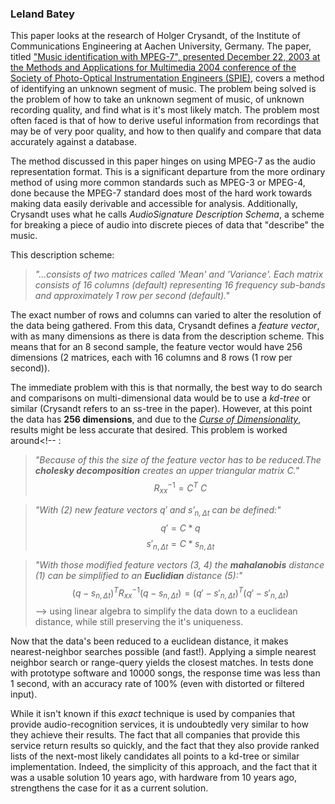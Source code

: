 ### Leland Batey

<!-- The prevalence of commodity computers has brought many small pieces of "magic"
into the lives of the every-day person. Some of them are small, like being
able to use "Ctrl-F" to find something in a document; some of them are big,
like being able to use a powerful search engine to find information on any
topic across the internet. However, one of the most thoroughly "magical"
inventions is the ability to record any small sample of music and identify the whole song from that short section of music. How is this done? -->

This paper looks at the research of Holger Crysandt, of the Institute of Communications Engineering at Aachen University, Germany. The paper, titled ["Music identification with MPEG-7", presented December 22, 2003 at the Methods and Applications for Multimedia 2004 conference of the Society of Photo-Optical Instrumentation Engineers (SPIE)](http://proceedings.spiedigitallibrary.org/proceeding.aspx?articleid=837837), covers a method of identifying an unknown segment of music. The problem being solved is the problem of how to take an unknown segment of music, of unknown recording quality, and find what is it's most likely match. The problem most often faced is that of how to derive useful information from recordings that may be of very poor quality, and how to then qualify and compare that data accurately against a database.

The method discussed in this paper hinges on using MPEG-7 as the audio representation format. This is a significant departure from the more ordinary method of using more common standards such as MPEG-3 or MPEG-4, done because the MPEG-7 standard does most of the hard work towards making data easily derivable and accessible for analysis. Additionally, Crysandt uses what he calls *AudioSignature Description Schema*, a scheme for breaking a piece of audio into discrete pieces of data that "describe" the music.

This description scheme:

> *"...consists of two matrices called 'Mean' and 'Variance'. Each matrix consists of 16 columns (default) representing 16 frequency sub-bands and approximately 1 row per second (default)."*

The exact number of rows and columns can varied to alter the resolution of the data being gathered. From this data, Crysandt defines a *feature vector*, with as many dimensions as there is data from the description scheme. This means that for an 8 second sample, the feature vector would have 256 dimensions (2 matrices, each with 16 columns and 8 rows (1 row per second)).

The immediate problem with this is that normally, the best way to do search and comparisons on multi-dimensional data would be to use a *kd-tree* or similar (Crysandt refers to an ss-tree in the paper). However, at this point the data has **256 dimensions**, and due to the [*Curse of Dimensionality*](http://en.wikipedia.org/wiki/Curse_of_dimensionality), results might be less accurate that desired. This problem is worked around<!-- :

> *"Because of this the size of the feature vector has to be reduced.The **cholesky decomposition** creates an upper triangular matrix C."*
$$R^{-1}_{xx} = C^T\ C $$

> *"With (2) new feature vectors $q\prime$ and $s\prime_{n,\Delta t}$ can be defined:"*
$$ q\prime = C*q$$
$$ s\prime_{n,\Delta t} = C * s_{n,\Delta t} $$

> *"With those modified feature vectors (3, 4) the **mahalanobis** distance (1) can be simplified to an **Euclidian** distance (5):"*
$$ (q- s_{n,\Delta t})^T R^{-1}_{xx} (q- s_{n,\Delta t}) = (q\prime - s\prime_{n,\Delta t})^T (q\prime - s\prime_{n,\Delta t}) $$
 --> using linear algebra to simplify the data down to a euclidean distance, while still preserving the it's uniqueness.

Now that the data's been reduced to a euclidean distance, it makes nearest-neighbor searches possible (and fast!). Applying a simple nearest neighbor search or range-query yields the closest matches. In tests done with prototype software and 10000 songs, the response time was less than 1 second, with an accuracy rate of 100% (even with distorted or filtered input).

While it isn't known if this *exact* technique is used by companies that provide audio-recognition services, it is undoubtedly very similar to how they achieve their results. The fact that all companies that provide this service return results so quickly, and the fact that they also provide ranked lists of the next-most likely candidates all points to a kd-tree or similar implementation. Indeed, the simplicity of this approach, and the fact that it was a usable solution 10 years ago, with hardware from 10 years ago, strengthens the case for it as a current solution.


